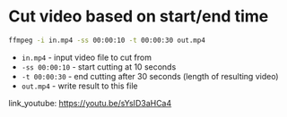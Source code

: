 # Cut video based on start/end time

```bash
ffmpeg -i in.mp4 -ss 00:00:10 -t 00:00:30 out.mp4
```

- `in.mp4` - input video file to cut from
- `-ss 00:00:10` - start cutting at 10 seconds
- `-t 00:00:30` - end cutting after 30 seconds (length of resulting video)
- `out.mp4` - write result to this file


link_youtube: https://youtu.be/sYsID3aHCa4
